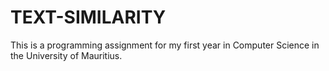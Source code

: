 # TEXT-SIMILARITY
This is a programming assignment for my first year in Computer Science in the University of Mauritius.
